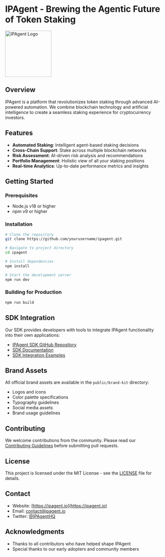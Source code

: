 
# IPAgent - Brewing the Agentic Future of Token Staking

<img src="public/brand-kit/logos/ipagent-logo.png" alt="IPAgent Logo" width="150"/>

## Overview

IPAgent is a platform that revolutionizes token staking through advanced AI-powered automation. We combine blockchain technology and artificial intelligence to create a seamless staking experience for cryptocurrency investors.

## Features

- **Automated Staking**: Intelligent agent-based staking decisions
- **Cross-Chain Support**: Stake across multiple blockchain networks
- **Risk Assessment**: AI-driven risk analysis and recommendations
- **Portfolio Management**: Holistic view of all your staking positions
- **Real-time Analytics**: Up-to-date performance metrics and insights

## Getting Started

### Prerequisites

- Node.js v18 or higher
- npm v9 or higher

### Installation

```sh
# Clone the repository
git clone https://github.com/yourusername/ipagent.git

# Navigate to project directory
cd ipagent

# Install dependencies
npm install

# Start the development server
npm run dev
```

### Building for Production

```sh
npm run build
```

## SDK Integration

Our SDK provides developers with tools to integrate IPAgent functionality into their own applications:

- [IPAgent SDK GitHub Repository](https://github.com/ipagent/sdk)
- [SDK Documentation](https://docs.ipagent.io/sdk)
- [SDK Integration Examples](https://github.com/ipagent/examples)

## Brand Assets

All official brand assets are available in the `public/brand-kit` directory:

- Logos and icons
- Color palette specifications
- Typography guidelines
- Social media assets
- Brand usage guidelines

## Contributing

We welcome contributions from the community. Please read our [Contributing Guidelines](CONTRIBUTING.md) before submitting pull requests.

## License

This project is licensed under the MIT License - see the [LICENSE](LICENSE) file for details.

## Contact

- Website: [https://ipagent.io](https://ipagent.io)
- Email: [contact@ipagent.io](mailto:contact@ipagent.io)
- Twitter: [@IPAgentHQ](https://twitter.com/IPAgentHQ)

## Acknowledgments

- Thanks to all contributors who have helped shape IPAgent
- Special thanks to our early adopters and community members
